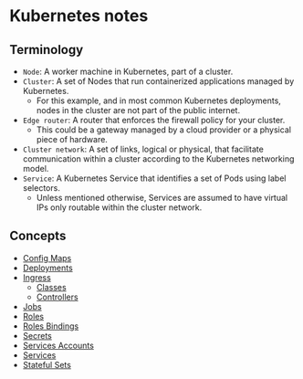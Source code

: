 # Kubernetes notes

## Terminology

- `Node`: A worker machine in Kubernetes, part of a cluster.
- `Cluster`: A set of Nodes that run containerized applications managed by Kubernetes. 
    - For this example, and in most common Kubernetes deployments, nodes in the cluster are not part of the public internet.
- `Edge router`: A router that enforces the firewall policy for your cluster.
    - This could be a gateway managed by a cloud provider or a physical piece of hardware.
- `Cluster network`: A set of links, logical or physical, that facilitate communication within a cluster according to the Kubernetes networking model.
- `Service`: A Kubernetes Service that identifies a set of Pods using label selectors.
    - Unless mentioned otherwise, Services are assumed to have virtual IPs only routable within the cluster network.

## Concepts

- [Config Maps](concepts/config_maps.md)
- [Deployments](concepts/deployments.md)
- [Ingress](concepts/ingress/main.md)
    - [Classes](concepts/ingress/classes.md)
    - [Controllers](concepts/ingress/controllers.md)
- [Jobs](concepts/jobs.md)
- [Roles](concepts/roles.md)
- [Roles Bindings](concepts/roles_bindings.md)
- [Secrets](concepts/secrets.md)
- [Services Accounts](concepts/service_accounts.md)
- [Services](concepts/services.md)
- [Stateful Sets](concepts/stateful_sets.md)
